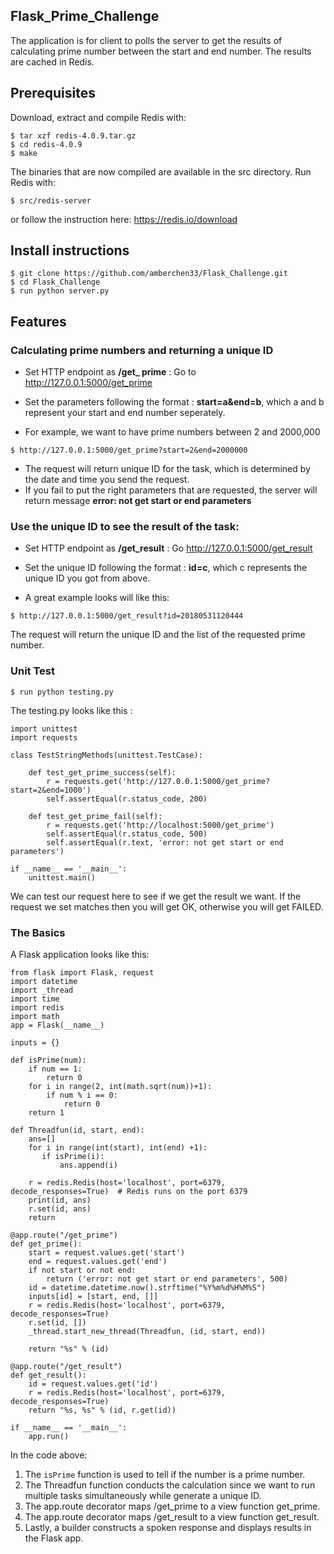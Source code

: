 ## Flask_Prime_Challenge
The application is for client to polls the server to get the results of calculating prime number between the start and end number. The results are cached in Redis. 

## Prerequisites

Download, extract and compile Redis with:

```$ wget http://download.redis.io/releases/redis-4.0.9.tar.gz
$ tar xzf redis-4.0.9.tar.gz
$ cd redis-4.0.9
$ make
```

The binaries that are now compiled are available in the src directory. Run Redis with:

```
$ src/redis-server
```
or follow the instruction here:
https://redis.io/download


## Install instructions
```
$ git clone https://github.com/amberchen33/Flask_Challenge.git
$ cd Flask_Challenge
$ run python server.py
```
## Features

### Calculating prime numbers and returning a unique ID
* Set HTTP endpoint as **/get_ prime** : Go to http://127.0.0.1:5000/get_prime  
* Set the parameters following the format :
**start=a&end=b**, which a and b represent your start and end number seperately. 

* For example, we want to have prime numbers between 2 and 2000,000
```
$ http://127.0.0.1:5000/get_prime?start=2&end=2000000
```

* The request will return unique ID for the task, which is determined by the date and time you send the request.
* If you fail to put the right parameters that are requested, the server will return message **error: not get start or end parameters**

### Use the unique ID to see the result of the task:
* Set HTTP endpoint as **/get_result** : Go http://127.0.0.1:5000/get_result
* Set the unique ID following the format :
**id=c**, which c represents the unique ID you got from above.

* A great example looks will like this:
```
$ http://127.0.0.1:5000/get_result?id=20180531120444
```
The request will return the unique ID and the list of the requested prime number.

### Unit Test
```
$ run python testing.py
```
The testing.py looks like this :

```
import unittest
import requests

class TestStringMethods(unittest.TestCase):

    def test_get_prime_success(self):
        r = requests.get('http://127.0.0.1:5000/get_prime?start=2&end=1000')
        self.assertEqual(r.status_code, 200)

    def test_get_prime_fail(self):
        r = requests.get('http://localhost:5000/get_prime')
        self.assertEqual(r.status_code, 500)
        self.assertEqual(r.text, 'error: not get start or end parameters')

if __name__ == '__main__':
    unittest.main()
```

We can test our request here to see if we get the result we want.
If the request we set matches then you will get OK, otherwise you will get FAILED.

### The Basics

A Flask application looks like this:
```
from flask import Flask, request
import datetime
import _thread
import time
import redis
import math
app = Flask(__name__)

inputs = {}

def isPrime(num):
    if num == 1:
        return 0
    for i in range(2, int(math.sqrt(num))+1):
        if num % i == 0:
            return 0
    return 1
    
def Threadfun(id, start, end):
    ans=[]
    for i in range(int(start), int(end) +1):
       if isPrime(i):
           ans.append(i) 
    
    r = redis.Redis(host='localhost', port=6379, decode_responses=True)  # Redis runs on the port 6379 
    print(id, ans)
    r.set(id, ans)
    return

@app.route("/get_prime")
def get_prime():
    start = request.values.get('start')
    end = request.values.get('end')
    if not start or not end:
        return ('error: not get start or end parameters', 500)
    id = datetime.datetime.now().strftime("%Y%m%d%H%M%S")
    inputs[id] = [start, end, []]
    r = redis.Redis(host='localhost', port=6379, decode_responses=True)   
    r.set(id, [])
    _thread.start_new_thread(Threadfun, (id, start, end))
   
    return "%s" % (id)

@app.route("/get_result")
def get_result():
    id = request.values.get('id')
    r = redis.Redis(host='localhost', port=6379, decode_responses=True)   
    return "%s, %s" % (id, r.get(id))

if __name__ == '__main__':
    app.run()
```

In the code above:
1. The ```isPrime``` function is used to tell if the number is a prime number.
2. The Threadfun function conducts the calculation since we want to run multiple tasks simultaneously while generate a unique ID.
3. The app.route decorator maps /get_prime to a view function get_prime.
4. The app.route decorator maps /get_result to a view function get_result.
5. Lastly, a builder constructs a spoken response and displays results in the Flask app.
